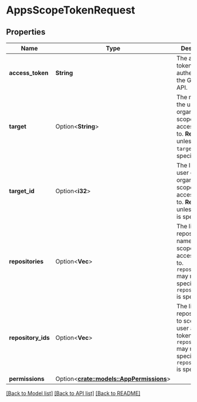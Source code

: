 # AppsScopeTokenRequest

## Properties

Name | Type | Description | Notes
------------ | ------------- | ------------- | -------------
**access_token** | **String** | The access token used to authenticate to the GitHub API. | 
**target** | Option<**String**> | The name of the user or organization to scope the user access token to. **Required** unless `target_id` is specified. | [optional]
**target_id** | Option<**i32**> | The ID of the user or organization to scope the user access token to. **Required** unless `target` is specified. | [optional]
**repositories** | Option<**Vec<String>**> | The list of repository names to scope the user access token to. `repositories` may not be specified if `repository_ids` is specified. | [optional]
**repository_ids** | Option<**Vec<i32>**> | The list of repository IDs to scope the user access token to. `repository_ids` may not be specified if `repositories` is specified. | [optional]
**permissions** | Option<[**crate::models::AppPermissions**](app-permissions.md)> |  | [optional]

[[Back to Model list]](../README.md#documentation-for-models) [[Back to API list]](../README.md#documentation-for-api-endpoints) [[Back to README]](../README.md)


